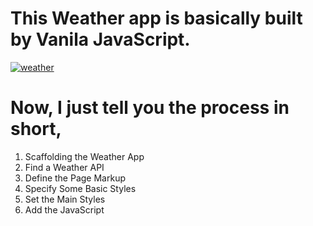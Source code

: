 # This Weather app is basically built by Vanila JavaScript. 

[![weather](https://i.postimg.cc/WbqGDc7V/weather.png)](https://floatingnahid22.github.io/weatherApp/weatherApp/)
# Now, I just tell you the process in short,
1. Scaffolding the Weather App
2. Find a Weather API
3. Define the Page Markup
4. Specify Some Basic Styles
5. Set the Main Styles
6. Add the JavaScript
